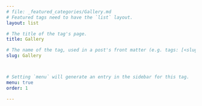 ```yaml
---
# file: _featured_categories/Gallery.md
# Featured tags need to have the `list` layout.
layout: list

# The title of the tag's page.
title: Gallery

# The name of the tag, used in a post's front matter (e.g. tags: [<slug>]).
slug: Gallery



# Setting `menu` will generate an entry in the sidebar for this tag.
menu: true
order: 1

---
```


